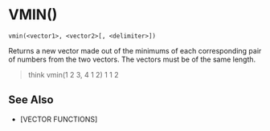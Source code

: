 # VMIN()
`vmin(<vector1>, <vector2>[, <delimiter>])`

  Returns a new vector made out of the minimums of each corresponding pair of numbers from the two vectors. The vectors must be of the same length.

  > think vmin(1 2 3, 4 1 2)
  1 1 2


## See Also
- [VECTOR FUNCTIONS]

